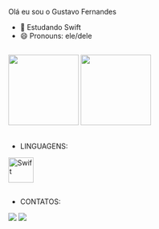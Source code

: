 Olá eu sou o Gustavo Fernandes


- 🌱 Estudando Swift 
- 😄 Pronouns: ele/dele

##

<div>
  <a href-"https://github.com/GustavoFernandesBatista">
    <img height="140cm" src="https://github-readme-stats.vercel.app/api?username=GustavoFernandesBatista&show_icons=true&theme=dark&include_all_commits=true&count_private=true"/>
    <img height="140cm" src="https://github-readme-stats.vercel.app/api/top-langs/?username=GustavoFernandesBatista&layout=compact&langs_count=16&theme=dark"/>
    </div>
  
  ##
  - LINGUAGENS:
   
 <div>  
   <img align="center" alt="Swift" height="50" width="50" img src="https://cdn.jsdelivr.net/gh/devicons/devicon/icons/swift/swift-original.svg" />
         
 
  </div>

 ##
   - CONTATOS:
  
  <div>
 <a href = "https://www.instagram.com/guufernandes" target="_blank"><img src="https://img.shields.io/badge/Instagram-E4405F?style=for-the-b                adge&logo=instagram&logoColor=white" target="_blank"></a>
 <a href = "https://www.linkedin.com/in/gustavo-fernandes-49b495234/" target="_blank"><img src="https://img.shields.io/badge/LinkedIn-0077B5?                style=for-the-badge&logo=linkedin&logoColor=white" target="_blank"></a>
  </div>
    
  




           



